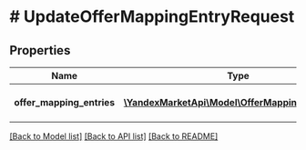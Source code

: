 # # UpdateOfferMappingEntryRequest

## Properties

Name | Type | Description | Notes
------------ | ------------- | ------------- | -------------
**offer_mapping_entries** | [**\YandexMarketApi\Model\OfferMappingEntryDTO[]**](OfferMappingEntryDTO.md) | Информация о товарах в каталоге. |

[[Back to Model list]](../../README.md#models) [[Back to API list]](../../README.md#endpoints) [[Back to README]](../../README.md)

